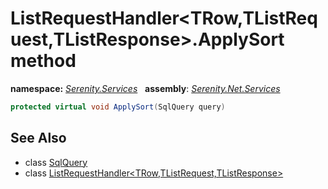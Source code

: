 # ListRequestHandler&lt;TRow,TListRequest,TListResponse&gt;.ApplySort method
**namespace:** *[Serenity.Services](../../README.md#serenity.services-namespace)*   **assembly**: *[Serenity.Net.Services](../../README.md)*

```csharp
protected virtual void ApplySort(SqlQuery query)
```

## See Also

* class [SqlQuery](../Serenity.Net.Data/../../Serenity.Data/SqlQuery.md)
* class [ListRequestHandler&lt;TRow,TListRequest,TListResponse&gt;](../ListRequestHandler-3.md)
